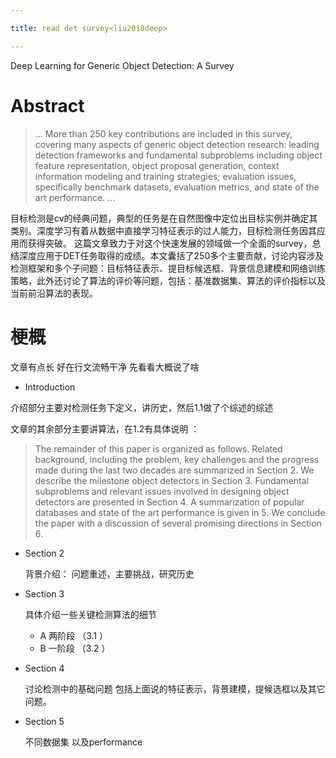 ```yaml
---

title: read det survey<liu2018deep> 

---
```


Deep Learning for Generic Object Detection: A Survey


# Abstract

>... More than 250 key contributions are included in this survey, covering many aspects of generic object detection research: leading detection frameworks and fundamental subproblems including object feature representation, object proposal generation, context information modeling and training strategies; evaluation issues, specifically benchmark datasets, evaluation metrics, and state of the art performance. ...

目标检测是cv的经典问题，典型的任务是在自然图像中定位出目标实例并确定其类别。深度学习有着从数据中直接学习特征表示的过人能力，目标检测任务因其应用而获得突破。
这篇文章致力于对这个快速发展的领域做一个全面的survey，总结深度应用于DET任务取得的成绩。本文囊括了250多个主要贡献，讨论内容涉及检测框架和多个子问题：目标特征表示、提目标候选框、背景信息建模和网络训练策略，此外还讨论了算法的评价等问题，包括：基准数据集、算法的评价指标以及当前前沿算法的表现。

# 梗概

文章有点长 好在行文流畅干净 先看看大概说了啥

* Introduction

介绍部分主要对检测任务下定义，讲历史，然后1.1做了个综述的综述

文章的其余部分主要讲算法，在1.2有具体说明 ：


>The remainder of this paper is organized as follows. Related background, including the problem, key challenges and the progress made during the last two decades are summarized in Section 2. We describe the milestone object detectors in Section 3. Fundamental subproblems and relevant issues involved in designing object detectors are presented in Section 4. A summarization of popular databases and state of the art performance is given in 5. We conclude the paper with a discussion of several promising directions in Section 6.

* Section 2

    背景介绍：
    问题重述，主要挑战，研究历史

* Section 3

    具体介绍一些关键检测算法的细节
     * A 两阶段 （3.1 ）
     * B 一阶段 （3.2 ）

* Section 4

    讨论检测中的基础问题 包括上面说的特征表示，背景建模，提候选框以及其它问题。

* Section 5

    不同数据集 以及performance


[//]: #(先写到这里。。吃饭。。接下来的具体再看)

